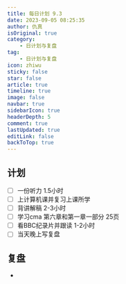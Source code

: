 ```yaml
---
title: 每日计划 9.3
date: 2023-09-05 08:25:35
author: 仇真
isOriginal: true
category: 
    - 日计划与复盘
tag:
    - 日计划与复盘
icon: zhiwu
sticky: false
star: false
article: true
timeline: true
image: false
navbar: true
sidebarIcon: true
headerDepth: 5
comment: true
lastUpdated: true
editLink: false
backToTop: true
---
```


## 计划

- [ ] 一份听力 1.5小时
- [ ] 上计算机课并复习上课所学
- [ ] 背讲解稿 2-3小时
- [ ] 学习cma 第六章和第一章一部分 25页
- [ ] 看BBC纪录片并跟读 1-2小时
- [ ] 当天晚上写复盘

## 复盘

- 
